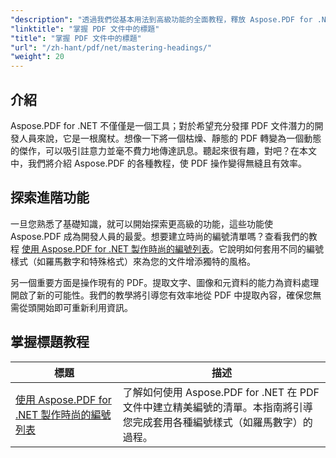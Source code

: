 ```yaml
---
"description": "透過我們從基本用法到高級功能的全面教程，釋放 Aspose.PDF for .NET 的潛力。增強您的 PDF 操作技能。"
"linktitle": "掌握 PDF 文件中的標題"
"title": "掌握 PDF 文件中的標題"
"url": "/zh-hant/pdf/net/mastering-headings/"
"weight": 20
---
```


## 介紹

Aspose.PDF for .NET 不僅僅是一個工具；對於希望充分發揮 PDF 文件潛力的開發人員來說，它是一根魔杖。想像一下將一個枯燥、靜態的 PDF 轉變為一個動態的傑作，可以吸引註意力並毫不費力地傳達訊息。聽起來很有趣，對吧？在本文中，我們將介紹 Aspose.PDF 的各種教程，使 PDF 操作變得無縫且有效率。


## 探索進階功能

一旦您熟悉了基礎知識，就可以開始探索更高級的功能，這些功能使 Aspose.PDF 成為開發人員的最愛。想要建立時尚的編號清單嗎？查看我們的教程 [使用 Aspose.PDF for .NET 製作時尚的編號列表](./stylish-numbered-lists/)。它說明如何套用不同的編號樣式（如羅馬數字和特殊格式）來為您的文件增添獨特的風格。

另一個重要方面是操作現有的 PDF。提取文字、圖像和元資料的能力為資料處理開啟了新的可能性。我們的教學將引導您有效率地從 PDF 中提取內容，確保您無需從頭開始即可重新利用資訊。

## 掌握標題教程
|標題 |描述 |
| --- | --- | 
| [使用 Aspose.PDF for .NET 製作時尚的編號列表](./stylish-numbered-lists/) |了解如何使用 Aspose.PDF for .NET 在 PDF 文件中建立精美編號的清單。本指南將引導您完成套用各種編號樣式（如羅馬數字）的過程。 |